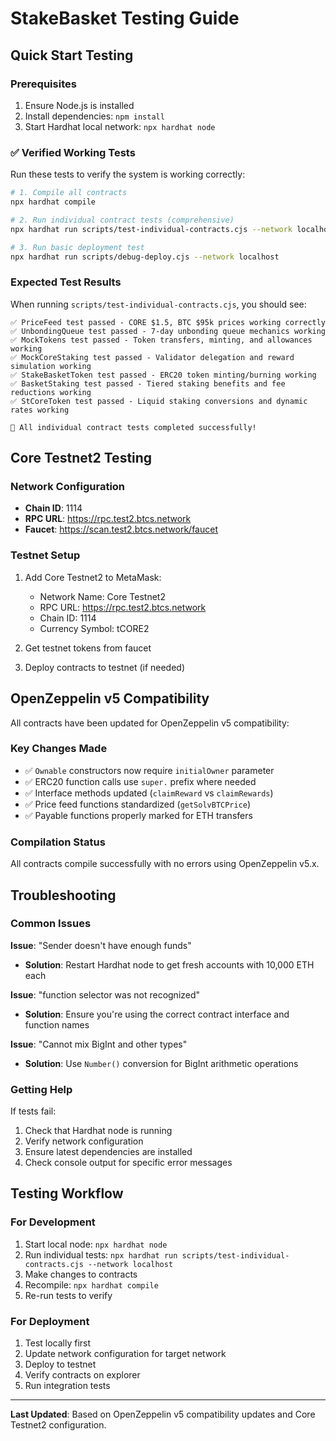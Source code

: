 # StakeBasket Testing Guide

## Quick Start Testing

### Prerequisites
1. Ensure Node.js is installed
2. Install dependencies: `npm install`
3. Start Hardhat local network: `npx hardhat node`

### ✅ Verified Working Tests

Run these tests to verify the system is working correctly:

```bash
# 1. Compile all contracts
npx hardhat compile

# 2. Run individual contract tests (comprehensive)
npx hardhat run scripts/test-individual-contracts.cjs --network localhost

# 3. Run basic deployment test
npx hardhat run scripts/debug-deploy.cjs --network localhost
```

### Expected Test Results

When running `scripts/test-individual-contracts.cjs`, you should see:

```
✅ PriceFeed test passed - CORE $1.5, BTC $95k prices working correctly
✅ UnbondingQueue test passed - 7-day unbonding queue mechanics working  
✅ MockTokens test passed - Token transfers, minting, and allowances working
✅ MockCoreStaking test passed - Validator delegation and reward simulation working
✅ StakeBasketToken test passed - ERC20 token minting/burning working
✅ BasketStaking test passed - Tiered staking benefits and fee reductions working
✅ StCoreToken test passed - Liquid staking conversions and dynamic rates working

🎉 All individual contract tests completed successfully!
```

## Core Testnet2 Testing

### Network Configuration
- **Chain ID**: 1114
- **RPC URL**: https://rpc.test2.btcs.network
- **Faucet**: https://scan.test2.btcs.network/faucet

### Testnet Setup
1. Add Core Testnet2 to MetaMask:
   - Network Name: Core Testnet2
   - RPC URL: https://rpc.test2.btcs.network
   - Chain ID: 1114
   - Currency Symbol: tCORE2

2. Get testnet tokens from faucet
3. Deploy contracts to testnet (if needed)

## OpenZeppelin v5 Compatibility

All contracts have been updated for OpenZeppelin v5 compatibility:

### Key Changes Made
- ✅ `Ownable` constructors now require `initialOwner` parameter
- ✅ ERC20 function calls use `super.` prefix where needed
- ✅ Interface methods updated (`claimReward` vs `claimRewards`)
- ✅ Price feed functions standardized (`getSolvBTCPrice`)
- ✅ Payable functions properly marked for ETH transfers

### Compilation Status
All contracts compile successfully with no errors using OpenZeppelin v5.x.

## Troubleshooting

### Common Issues

**Issue**: "Sender doesn't have enough funds"
- **Solution**: Restart Hardhat node to get fresh accounts with 10,000 ETH each

**Issue**: "function selector was not recognized"
- **Solution**: Ensure you're using the correct contract interface and function names

**Issue**: "Cannot mix BigInt and other types"
- **Solution**: Use `Number()` conversion for BigInt arithmetic operations

### Getting Help

If tests fail:
1. Check that Hardhat node is running
2. Verify network configuration
3. Ensure latest dependencies are installed
4. Check console output for specific error messages

## Testing Workflow

### For Development
1. Start local node: `npx hardhat node`
2. Run individual tests: `npx hardhat run scripts/test-individual-contracts.cjs --network localhost`
3. Make changes to contracts
4. Recompile: `npx hardhat compile`
5. Re-run tests to verify

### For Deployment
1. Test locally first
2. Update network configuration for target network
3. Deploy to testnet
4. Verify contracts on explorer
5. Run integration tests

---

**Last Updated**: Based on OpenZeppelin v5 compatibility updates and Core Testnet2 configuration.